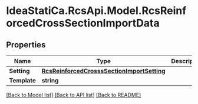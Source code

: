 # IdeaStatiCa.RcsApi.Model.RcsReinforcedCrossSectionImportData

## Properties

Name | Type | Description | Notes
------------ | ------------- | ------------- | -------------
**Setting** | [**RcsReinforcedCrosssSectionImportSetting**](RcsReinforcedCrosssSectionImportSetting.md) |  | [optional] 
**Template** | **string** |  | [optional] 

[[Back to Model list]](../README.md#documentation-for-models) [[Back to API list]](../README.md#documentation-for-api-endpoints) [[Back to README]](../README.md)

